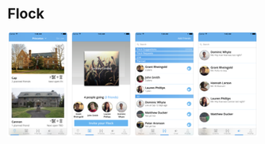 # Flock

![Alt text](https://github.com/dominicwhyte/Flock/blob/master/Screenshots/Screens.png "Optional title")
